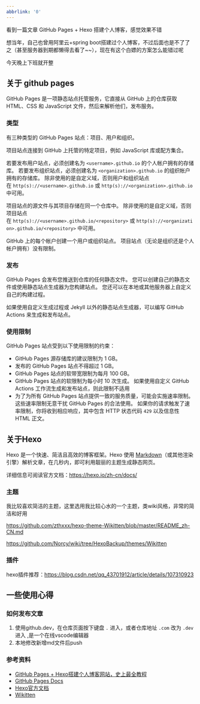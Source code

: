 ```yaml
---
abbrlink: '0'
---
```

看到一篇文章 GitHub Pages + Hexo 搭建个人博客，感觉效果不错

想当年，自己也曾用阿里云+spring boot搭建过个人博客，不过后面也是不了了之（甚至服务器到期都懒得去看了~~），现在有这个白嫖的方案怎么能错过呢

今天晚上下班就开整

## 关于 github pages

GitHub Pages 是一项静态站点托管服务，它直接从 GitHub 上的仓库获取 HTML、CSS 和 JavaScript 文件，然后来解析他们，发布服务。

### 类型

有三种类型的 GitHub Pages 站点：项目、用户和组织。&#x20;

项目站点连接到 GitHub 上托管的特定项目，例如 JavaScript 库或配方集合。

若要发布用户站点，必须创建名为 `<username>.github.io` 的个人帐户拥有的存储库。 若要发布组织站点，必须创建名为 `<organization>.github.io` 的组织帐户拥有的存储库。 除非使用的是自定义域，否则用户和组织站点在 `http(s)://<username>.github.io` 或 `http(s)://<organization>.github.io` 中可用。

项目站点的源文件与其项目存储在同一个仓库中。 除非使用的是自定义域，否则项目站点在 `http(s)://<username>.github.io/<repository>` 或 `http(s)://<organization>.github.io/<repository>` 中可用。

GitHub 上的每个帐户创建一个用户或组织站点。 项目站点（无论是组织还是个人帐户拥有）没有限制。

### 发布

GitHub Pages 会发布您推送到仓库的任何静态文件。 您可以创建自己的静态文件或使用静态站点生成器为您构建站点。 您还可以在本地或其他服务器上自定义自己的构建过程。

如果使用自定义生成过程或 Jekyll 以外的静态站点生成器，可以编写 GitHub Actions 来生成和发布站点。

### 使用限制

GitHub Pages 站点受到以下使用限制的约束：

*   GitHub Pages 源存储库的建议限制为 1 GB。
*   发布的 GitHub Pages 站点不得超过 1 GB。
*   GitHub Pages 站点的软带宽限制为每月 100 GB。
*   GitHub Pages 站点的软限制为每小时 10 次生成。 如果使用自定义 GitHub Actions 工作流生成和发布站点，则此限制不适用
*   为了为所有 GitHub Pages 站点提供一致的服务质量，可能会实施速率限制。 这些速率限制无意干扰 GitHub Pages 的合法使用。 如果你的请求触发了速率限制，你将收到相应响应，其中包含 HTTP 状态代码 `429` 以及信息性 HTML 正文。

## 关于Hexo

Hexo 是一个快速、简洁且高效的博客框架。Hexo 使用 [Markdown](http://daringfireball.net/projects/markdown/)（或其他渲染引擎）解析文章，在几秒内，即可利用靓丽的主题生成静态网页。

详细信息可阅读官方文档：<https://hexo.io/zh-cn/docs/>

### 主题

我比较喜欢简洁的主题，这里选用我比较心水的一个主题，类wiki风格，非常的简洁和好用

<https://github.com/zthxxx/hexo-theme-Wikitten/blob/master/README_zh-CN.md>

<https://github.com/Norcy/wiki/tree/HexoBackup/themes/Wikitten>

### 插件

hexo插件推荐：<https://blog.csdn.net/qq_43701912/article/details/107310923>



## 一些使用心得

### 如何发布文章

1.  使用github.dev，在仓库页面按下键盘 `.` 进入，或者仓库地址 `.com` 改为 `.dev` 进入 ,是一个在线vscode编辑器
2.  本地修改新增md文件后push

### &#x20;参考资料
- [GitHub Pages + Hexo搭建个人博客网站，史上最全教程](https://blog.csdn.net/bbsyi/article/details/119101852)
- [GitHub Pages Docs](https://docs.github.com/cn/pages/getting-started-with-github-pages/about-github-pages)
- [Hexo官方文档](https://hexo.io/zh-cn/docs/)
- [Wikitten](https://github.com/zthxxx/hexo-theme-Wikitten)